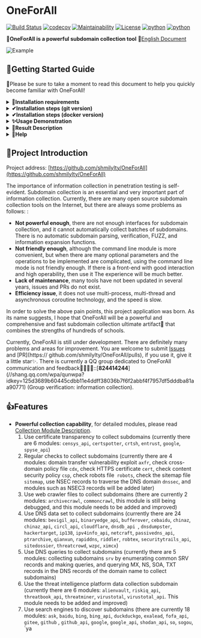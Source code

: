 # OneForAll

[![Build Status](https://travis-ci.org/shmilylty/OneForAll.svg?branch=master)](https://travis-ci.org/shmilylty/OneForAll)
[![codecov](https://codecov.io/gh/shmilylty/OneForAll/branch/master/graph/badge.svg)](https://codecov.io/gh/shmilylty/OneForAll)
[![Maintainability](https://api.codeclimate.com/v1/badges/1287668a6b4c72af683e/maintainability)](https://codeclimate.com/github/shmilylty/OneForAll/maintainability)
[![License](https://img.shields.io/github/license/shmilylty/OneForAll)](https://github.com/shmilylty/OneForAll/tree/master/LICENSE)
[![python](https://img.shields.io/badge/python-3.6+-blue)](https://github.com/shmilylty/OneForAll/tree/master/)
[![python](https://img.shields.io/badge/release-v0.4.5-brightgreen)](https://github.com/shmilylty/OneForAll/releases)

👊**OneForAll is a powerful subdomain collection tool**  📝[English Document](https://github.com/shmilylty/OneForAll/tree/master/docs/en-us/README.md)

![Example](./docs/usage_example.svg)

## 🚀Getting Started Guide

📢Please be sure to take a moment to read this document to help you quickly become familiar with OneForAll!

<details>
<summary><b>🐍Installation requirements</b></summary>

OneForAll is based on [Python 3.6.0]( https://www.python.org/downloads/release/python-360/) developed and tested, OneForAll requires a version higher than Python 3.6.0 to run.
To install the Python environment, please refer to [Python 3 Installation Guide](https://pythonguidecn.readthedocs.io/zh/latest/starting/installation.html#python-3). Check the Python and pip3 versions by running the following commands:
```bash
python -V
pip3 -V
```
If you see output similar to the following, it means there is no problem with the Python environment:
```bash
Python 3.6.0
pip 19.2.2 from C:\Users\shmilylty\AppData\Roaming\Python\Python36\site-packages\pip (python 3.6)
```
</details>

<details>
<summary><b>✔Installation steps (git version)</b></summary>

1. **download**

Since the project is **under development**, it will be updated and iterated continuously. When downloading, please use `git clone` to clone the latest code repository, which will also facilitate subsequent updates. It is not recommended to download from Releases because the version in Releases Updates are slow and inconvenient.
This project has been mirrored in [Code Cloud](https://gitee.com/shmiylty/OneForAll.git)(Gitee). It is recommended to use Code Cloud for cloning in China, which is faster:


```bash
git clone https://gitee.com/shmilylty/OneForAll.git
```
or:
```bash
git clone https://github.com/shmilylty/OneForAll.git
```

2. **Install**

You can install OneForAll dependencies through pip3. The following is an example of using **pip3** to install dependencies under **Windows system**: Note: If your Python3 is installed in the system Program Files directory, such as: `C:\Program Files\Python36`, then please run the command prompt cmd as an administrator to execute the following command!

```bash
cd OneForAll/
python3 -m pip install -U pip setuptools wheel -i https://mirrors.aliyun.com/pypi/simple/
pip3 install -r requirements.txt -i https://mirrors.aliyun.com/pypi/simple/
python3 oneforall.py --help
```

For other system platforms, please refer to [Dependency Installation](https://github.com/shmilylty/OneForAll/tree/master/docs/installation_dependency.md). If you find that compiling a certain dependent library fails during the dependency installation process, you can refer to it. [FAQs and Answers.md](https://github.com/shmilylty/OneForAll/tree/master/docs/troubleshooting.md) The solutions are in the document. If you still can't solve the problem, please join the group to provide feedback.

3. **renew**

Execute the following command to **update** the project (modifications to `/config/setting.py` and `/config/api.py` can be saved):

```bash
git stash # Temporarily store local changes
git fetch --all # Pull project updates
git pull # Download coverage
git stash pop # Release local modifications
```
</details>

<details>
<summary><b>✔Installation steps (docker version)</b></summary>

First download and edit the configuration file, add your own `api` and personalization settings, and keep the original file structure



```
config
├── api.py
├── default.py
├── __init__.py
├── log.py
└── setting.py
```

Pull the image and execute it, replacing `~/.config` with the path to the folder where your own configuration file is located.

```shell
docker pull shmilylty/oneforall
docker run -it --rm -v ~/results:/OneForAll/results -v ~/.config:/OneForAll/config shmilylty/oneforall --target example.com run
```
The parameters are added directly to the end of the command, and the results will be output in the local directory `~/results`. If you need to save them to other locations, you can modify them yourself.
</details>


<details>
<summary><b>✨Usage Demonstration</b></summary>

If you installed the dependencies through pip3, use the following command to run the example:
```bash
python3 oneforall.py --target example.com run
python3 oneforall.py --targets ./example.txt run
```

![Example](./docs/usage_example.svg)

</details>

<details>
<summary><b>🧐Result Description</b></summary>

Let’s take the `python3 oneforall.py --target example.com run` command as an example. After OneForAll is executed normally with the default parameters, the corresponding results will be generated in the results directory:

![Result](./images/Result.png)

`example.com.csv` is the collection result of subdomains under each main domain.

`all_subdomain_result_1583034493.csv` is the summary result of subdomains collected every time OneForAll is run, including `example.com.csv`, which is convenient for obtaining all results in batch collection scenarios.

`result.sqlite3` is a database that stores the SQLite3 results collected from subdomains each time OneForAll is run. Its database structure is as follows:

![Database](./images/Database.png)

A table similar to `example_com_origin_result` stores the initial subdomain collection results of each module.

Tables similar to `example_com_resolve_result` store the results of parsing subdomains.

A table similar to `example_com_last_result` stores the last subdomain collection result (it will be generated after more than two collections).

A table similar to `example_com_now_result` stores the current subdomain collection results. In general, just pay attention to this table.

See [field explanation](./docs/field.md) for more information.
</details>

<details>
<summary><b>🤔Help</b></summary>

The command line parameters only provide some common parameters. For more detailed parameter configuration, please see [setting.py](https://github.com/shmiylty/OneForAll/tree/master/config/setting.py). If you think Feedback on some parameters that are frequently used in the command interface or any missing parameters is very welcome. Due to well-known reasons, if you want to use some blocked collection interfaces, please first go to [setting.py](https://github.com/shmiylty/OneForAll/tree/master/config/setting.py) to configure the agent. Some collection interfaces The module needs to provide an API (most of which can be obtained for free by registering an account). If you need to use it, please go to [api.py](https://github.com/shmiylty/OneForAll/tree/master/config/api.py) to configure the API. information, please ignore the relevant error message if you do not use it. (For detailed modules, please read [Collection Module Description](https://github.com/shmiylty/OneForAll/tree/master/docs/collection_modules.md))

The OneForAll command line interface is implemented based on [Fire](https://github.com/google/python-fire/). For more advanced usage of Fire, please refer to [Using Fire CLI](https://github.com/google/ python-fire/blob/master/docs/using-cli.md).

[oneforall.py](https://github.com/shmiylty/OneForAll/tree/master/oneforall.py) is the main program entrance, oneforall.py can call [brute.py](https://github.com/ shmilylty/OneForAll/tree/master/brute.py), [takerover.py](https://github.com/shmilylty/OneForAll/tree/master/takerover.py) and [dbexport.py](https:// github.com/shmilylty/OneForAll/tree/master/dbexport.py) and other modules, brute.py was independently created to facilitate subdomain blasting, takerover.py was independently created to facilitate subdomain takeover risk checking, and takerover.py was independently created to facilitate database The export is independent of dbexport.py. These modules can be run independently, and the parameters they accept are richer. If you want to use these modules individually, please refer to [Usage Help](https://github.com/shmilylty/OneForAll/tree /master/docs/usage_help.md)

❗Note: When you encounter some problems or doubts during use, please first search in [Issues](https://github.com/shmiylty/OneForAll/issues) to find the answer. You can also refer to [Common Questions and Answers](https://github.com/shmiylty/OneForAll/tree/master/docs/troubleshooting.md).

**oneforall.py usage help**

The following help information may not be the latest, you can use `python oneforall.py --help` to get the latest help information.

```bash
python oneforall.py --help
```
```bash
NAME
     oneforall.py - OneForAll help information

SYNOPSIS
     oneforall.py COMMAND | --target=TARGET <flags>

DESCRIPTION
     OneForAll is a powerful subdomain collection tool

     Example:
         python3 oneforall.py version
         python3 oneforall.py --target example.com run
         python3 oneforall.py --targets ./domains.txt run
         python3 oneforall.py --target example.com --valid None run
         python3 oneforall.py --target example.com --brute True run
         python3 oneforall.py --target example.com --port small run
         python3 oneforall.py --target example.com --fmt csv run
         python3 oneforall.py --target example.com --dns False run
         python3 oneforall.py --target example.com --req False run
         python3 oneforall.py --target example.com --takeover False run
         python3 oneforall.py --target example.com --show True run

     Note:
         The parameter alive has optional values True and False respectively indicating that the export is alive and all subdomain results are
         Optional values for the parameter port include 'default', 'small', 'large', see config.py configuration for details
         The optional formats of parameter fmt are 'csv', 'json'
         The parameter path defaults to None and uses the OneForAll result directory to generate the path.

ARGUMENTS
     TARGET
         Single domain name (choose one of the two required parameters)
     TARGETS
         File path of one domain name per line (choose one of the two required parameters)

FLAGS
     --brute=BRUTE
         s
     --dns=DNS
         DNS resolution subdomain (default True)
     --req=REQ
         HTTP request subdomain (default True)
     --port=PORT
         Request verification of the port range of the subdomain (default only detects port 80)
     --valid=VALID
         Export only surviving subdomain results (default False)
     --fmt=FMT
         Result saving format (default csv)
     --path=PATH
         Results saving path (default None)
     --takeover=TAKEOVER
         Check for subdomain takeover (default False)
```
</details>

## 🎉Project Introduction

Project address: [https://github.com/shmilylty/OneForAll](https://github.com/shmilylty/OneForAll)

The importance of information collection in penetration testing is self-evident. Subdomain collection is an essential and very important part of information collection. Currently, there are many open source subdomain collection tools on the Internet, but there are always some problems as follows: :

* **Not powerful enough**, there are not enough interfaces for subdomain collection, and it cannot automatically collect batches of subdomains. There is no automatic subdomain parsing, verification, FUZZ, and information expansion functions.
* **Not friendly enough**, although the command line module is more convenient, but when there are many optional parameters and the operations to be implemented are complicated, using the command line mode is not friendly enough. If there is a front-end with good interaction and high operability, then use it The experience will be much better.
* **Lack of maintenance**, many tools have not been updated in several years, issues and PRs do not exist.
* **Efficiency issue**, it does not use multi-process, multi-thread and asynchronous coroutine technology, and the speed is slow.

In order to solve the above pain points, this project application was born. As its name suggests, I hope that OneForAll will be a powerful and comprehensive and fast subdomain collection ultimate artifact🔨 that combines the strengths of hundreds of schools.

Currently, OneForAll is still under development. There are definitely many problems and areas for improvement. You are welcome to submit [Issues](https://github.com/shmiylty/OneForAll/issues) and [PR](https:// github.com/shmilylty/OneForAll/pulls), if you use it, give it a little star✨. There is currently a QQ group dedicated to OneForAll communication and feedback👨‍👨‍👦‍👦::[**824414244**] (//shang.qq.com/wpa/qunwpa?idkey=125d3689b60445cdbb11e4ddff38036b7f6f2abbf4f7957df5dddba81aa90771) (Group verification: information collection).

## 👍Features

* **Powerful collection capability**, for detailed modules, please read [Collection Module Description](https://github.com/shmiylty/OneForAll/tree/master/docs/collection_modules.md).
   1. Use certificate transparency to collect subdomains (currently there are 6 modules: `censys_api`, `certspotter`, `crtsh`, `entrust`, `google`, `spyse_api`)
   2. Regular checks to collect subdomains (currently there are 4 modules: domain transfer vulnerability exploit `axfr`, check cross-domain policy file `cdx`, check HTTPS certificate `cert`, check content security policy `csp`, check robots file` robots`, check the sitemap file `sitemap`, use NSEC records to traverse the DNS domain `dnssec`, and modules such as NSEC3 records will be added later)
   3. Use web crawler files to collect subdomains (there are currently 2 modules: `archivecrawl`, `commoncrawl`, this module is still being debugged, and this module needs to be added and improved)
   4. Use DNS data set to collect subdomains (currently there are 24 modules: `bevigil_api`, `binaryedge_api`, `bufferover`, `cebaidu`, `chinaz`, `chinaz_api`, `circl_api`, `cloudflare`, `dnsdb_api `, `dnsdumpster`, `hackertarget`, `ip138`, `ipv4info_api`, `netcraft`, `passivedns_api`, `ptrarchive`, `qianxun`, `rapiddns`, `riddler`, `robtex`, `securitytrails_api`, `sitedossier`, `threatcrowd`, `wzpc`, `ximcx`)
   5. Use DNS queries to collect subdomains (currently there are 5 modules: collecting subdomains `srv` by enumerating common SRV records and making queries, and querying MX, NS, SOA, TXT records in the DNS records of the domain name to collect subdomains)
   6. Use the threat intelligence platform data collection subdomain (currently there are 6 modules: `alienvault`, `riskiq_api`, `threatbook_api`, `threatminer`, `virustotal`, `virustotal_api`. This module needs to be added and improved)
   7. Use search engines to discover subdomains (there are currently 18 modules: `ask`, `baidu`, `bing`, `bing_api`, `duckduckgo`, `exalead`, `fofa_api`, `gitee`, `github` , `github_api`, `google`, `google_api`, `shodan_api`, `so`, `sogou`, `ya
